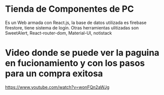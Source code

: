 # Tienda de Componentes de PC

Es un Web armada con React.js, la base de datos utilizada es firebase firestore, tiene sistema de login. Otras herramientas ulitizadas
son SweetAlert, React-router-dom, Material-UI, notistack

# Video donde se puede ver la paguina en fucionamiento y con los pasos para un compra exitosa
https://www.youtube.com/watch?v=wonFQn2aWJg